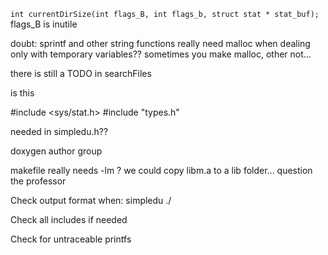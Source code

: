 
`int currentDirSize(int flags_B, int flags_b, struct stat * stat_buf);`
flags_B is inutile 

doubt: sprintf and other string functions really need malloc when dealing only with temporary variables??
sometimes you make malloc, other not...

there is still a TODO in searchFiles

is this

#include <sys/stat.h>
#include "types.h"

needed in simpledu.h??

doxygen author group

makefile really needs -lm ? we could copy libm.a to a lib folder... question the professor

Check output format when: simpledu ./ 

Check all includes if needed

Check for untraceable printfs